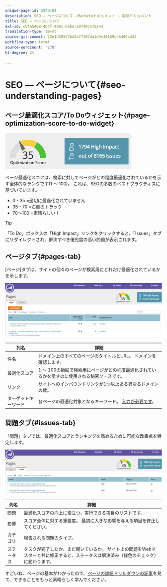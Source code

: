 ```yaml
---
unique-page-id: 2949184
description: SEO — ページについて —Marketoドキュメント — 製品ドキュメント
title: SEO — ページについて
exl-id: c0fa5408-4b4f-4981-b4ba-20f40c475244
translation-type: tm+mt
source-git-commit: 72e1d29347bd5b77107da1e9c30169cb6490c432
workflow-type: tm+mt
source-wordcount: '278'
ht-degree: 2%

---
```


# SEO — ページについて{#seo-understanding-pages}

## ページ最適化スコア/To Doウィジェット{#page-optimization-score-to-do-widget}

![](assets/image2014-9-17-21-3a52-3a3.png)

ページ最適化スコアは、検索に対してページがどの程度最適化されているかを示す全体的なランクです(1 ～ 100)。 これは、SEOの多数のベストプラクティスに基づいています。

* 0 - 35 =適切に最適化されていません
* 35 - 70 =右側のトラック
* 70～100 =素晴らしい！

>[!TIP]
>
>「To Do」ボックスの「High Impact」リンクをクリックすると、「Issues」タブにリダイレクトされ、解決すべき優先度の高い問題が表示されます。

## ページタブ{#pages-tab}

[ページ]タブは、サイトの個々のページが検索用にどれだけ最適化されているかを示します。

![](assets/image2014-9-17-21-3a52-3a41.png)

| 列名 | 詳細 |
|---|---|
| 件名 | ドメイン上のすべてのページのタイトルとURL。 ドメインを確認します。 |
| 最適化スコア | 1 ～ 100の範囲で検索用にページがどの程度最適化されているかを示すのに使用される秘密ソースです。 |
| リンク | サイトへのインバウンドリンクが1つ以上ある異なるドメインの数。 |
| ターゲットキーワード | 各ページの最適化対象となるキーワード。 [入力が必要です](/help/marketo/product-docs/additional-apps/seo/pages/seo-using-the-page-detail-drill-down.md)。 |

## 問題タブ{#issues-tab}

「問題」タブでは、最適化スコアとランキングを高めるために可能な改善点を特定します。

![](assets/image2014-9-17-21-3a53-3a15.png)

| 列名 | 詳細 |
|---|---|
| 問題 | 最適化スコアの向上に役立つ、実行できる項目のリストです。 |
| 影響 | スコア全体に対する重要度。 最初に大きな影響を与える項目を修正してください。 |
| カテゴリ | 報告される問題のタイプ。 |
| ステータス | タスクが完了したか、まだ開いているか。 サイト上の問題をWebマスターと共に修正すると、ステータスは解決済み（緑色のチェック）に変わります。 |

すごいね、ページの基本がわかったので、[ページの詳細ドリルダウンの記事](/help/marketo/product-docs/additional-apps/seo/pages/seo-using-the-page-detail-drill-down.md)を見て、できることをもっと素晴らしく学んでください。
